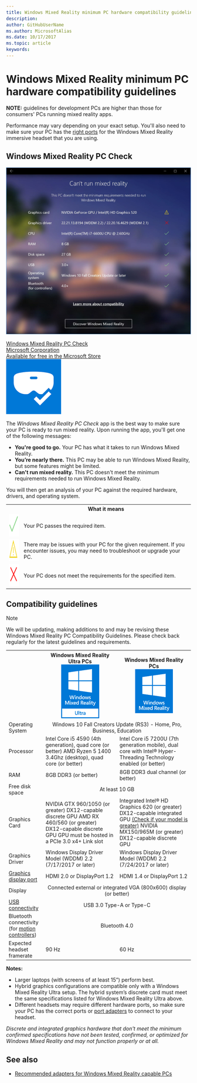 ```yaml
---
title: Windows Mixed Reality minimum PC hardware compatibility guidelines
description: 
author: GitHubUserName
ms.author: MicrosoftAlias
ms.date: 10/17/2017
ms.topic: article
keywords: 
---
```



# Windows Mixed Reality minimum PC hardware compatibility guidelines

**NOTE:** guidelines for development PCs are higher than those for consumers' PCs running mixed reality apps.

Performance may vary depending on your exact setup. You'll also need to make sure your PC has the [right ports](recommended-adapters-for-windows-mixed-reality-capable-pcs.md) for the Windows Mixed Reality immersive headset that you are using.

## Windows Mixed Reality PC Check

![Screenshot of Windows Mixed Reality PC Check](images/screenshot-mr-pc-check.jpg) 
<a class="doc-storelink" href="https://www.microsoft.com/store/productid/9NZVL19N7CNC"><div>
<div>
Windows Mixed Reality PC Check
</div><div>
Microsoft Corporation
</div><div>
Available for free in the Microsoft Store
</div>
</div><div>
<img alt="Windows Mixed Reality PC Check icon" width="150" height="150" src="images/store-icon-windows-mixed-reality-pc-check.png" />
</div></a>


The *Windows Mixed Reality PC Check* app is the best way to make sure your PC is ready to run mixed reality. Upon running the app, you'll get one of the following messages:
* **You're good to go.** Your PC has what it takes to run Windows Mixed Reality.
* **You’re nearly there.** This PC may be able to run Windows Mixed Reality, but some features might be limited.
* **Can't run mixed reality.** This PC doesn't meet the minimum requirements needed to run Windows Mixed Reality.

You will then get an analysis of your PC against the required hardware, drivers, and operating system.

<table>
<tr>
<th></th><th> What it means</th>
</tr><tr>
<td> <img alt="Succeeded" width="60" height="60" src="images/glyph-succeeded.png" /></td><td> Your PC passes the required item.</td>
</tr><tr>
<td> <img alt="Warning" width="60" height="60" src="images/glyph-warning.png" /></td><td> There may be issues with your PC for the given requirement. If you encounter issues, you may need to troubleshoot or upgrade your PC.</td>
</tr><tr>
<td> <img alt="Error" width="59" height="60" src="images/glyph-error.png" /></td><td> Your PC does not meet the requirements for the specified item.</td>
</tr>
</table>



## Compatibility guidelines
> [!NOTE]
> We will be updating, making additions to and may be revising these Windows Mixed Reality PC Compatibility Guidelines. Please check back regularly for the latest guidelines and requirements.

<table>
<tr>
<th style="width:20%"></th><th style="width:40%">Windows Mixed Reality Ultra PCs<br /><img alt="Windows Mixed Reality Ultra badge" width="104" height="147" src="images/Badge-windows-mixed-reality-ultra-pc.png" /></th><th style="width:40%">Windows Mixed Reality PCs<br /><img alt="Windows Mixed Reality badge" width="103" height="120" src="images/Badge-windows-mixed-reality-pc.png" /></th>
</tr><tr>
<td>Operating System</td><td colspan="2" style="vertical-align: middle; text-align: center;">Windows 10 Fall Creators Update (RS3) - Home, Pro, Business, Education</td>
</tr><tr>
<td>Processor</td><td>Intel Core i5 4590 (4th generation), quad core (or better) AMD Ryzen 5 1400 3.4Ghz (desktop), quad core (or better)</td><td>Intel Core i5 7200U (7th generation mobile), dual core with Intel&#174; Hyper-Threading Technology enabled (or better)</td>
</tr><tr>
<td>RAM</td><td>8GB DDR3 (or better)</td><td>8GB DDR3 dual channel (or better)</td>
</tr><tr>
<td>Free disk space</td><td colspan="2" style="vertical-align: middle; text-align: center;">At least 10 GB</td>
</tr><tr>
<td>Graphics Card</td><td>NVIDIA GTX 960/1050 (or greater) DX12-capable discrete GPU AMD RX 460/560 (or greater) DX12-capable discrete GPU GPU must be hosted in a PCIe 3.0 x4+ Link slot</td><td>Integrated Intel&#174; HD Graphics 620 (or greater) DX12-capable integrated GPU <a href="https://en.wikipedia.org/wiki/List-of-Intel-graphics-processing-units#Ninth-generation">(Check if your model is greater)</a> NVIDIA MX150/965M (or greater) DX12-capable discrete GPU</td>
</tr><tr>
<td>Graphics Driver</td><td>Windows Display Driver Model (WDDM) 2.2 (7/17/2017 or later)</td><td>Windows Display Driver Model (WDDM) 2.2 (7/24/2017 or later)</td>
</tr><tr>
<td><a href="Recommended-adapters-for-Windows-Mixed-Reality-Capable-PCs.md">Graphics display port</a></td><td>HDMI 2.0 or DisplayPort 1.2</td><td>HDMI 1.4 or DisplayPort 1.2</td>
</tr><tr>
<td>Display</td><td colspan="2" style="vertical-align: middle; text-align: center;">Connected external or integrated VGA (800x600) display (or better)</td>
</tr><tr>
<td><a href="Recommended-adapters-for-Windows-Mixed-Reality-Capable-PCs.md">USB connectivity</a></td><td colspan="2" style="vertical-align: middle; text-align: center;">USB 3.0 Type-A or Type-C</td>
</tr><tr>
<td>Bluetooth connectivity (for <a href="Motion-controllers.md">motion controllers</a>)</td><td colspan="2" style="vertical-align: middle; text-align: center;">Bluetooth 4.0</td>
</tr><tr>
<td>Expected headset framerate</td><td>90 Hz</td><td>60 Hz</td>
</tr>
</table>



**Notes:**
* Larger laptops (with screens of at least 15”) perform best.
* Hybrid graphics configurations are compatible only with a Windows Mixed Reality Ultra setup. The hybrid system’s discrete card must meet the same specifications listed for Windows Mixed Reality Ultra above.
* Different headsets may require different hardware ports, so make sure your PC has the correct ports or [port adapters](Recommended-adapters-for-Windows-Mixed-Reality-Capable-PCs.md) to connect to your headset.

*Discrete and integrated graphics hardware that don't meet the minimum confirmed specifications have not been tested, confirmed, or optimized for Windows Mixed Reality and may not function properly or at all.*

## See also
* [Recommended adapters for Windows Mixed Reality capable PCs](recommended-adapters-for-windows-mixed-reality-capable-pcs.md)
